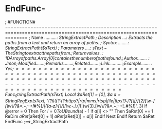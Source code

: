 # EndFunc-
 ; #FUNCTION# ==================================================================================================================== ; Name ..........: _StringExtractPath ; Description ...: Extracts the paths from a text and return an array of paths. ; Syntax ........: _StringExtractPath($sText) ; Parameters ....: $sText               - The String to extract the paths from. ; Return values .: 1D Array of paths. Array[0] contains the number of paths found. ; Author ........: Jmon ; Modified ......: ; Remarks .......: ; Related .......: ; Link ..........: ; Example .......: Yes ; =============================================================================================================================== Func _StringExtractPath($sText)     Local $aRet[1] = [0], $a     $a = StringRegExp($sText, '(?i)((?:(?:https?|rtp|mms|rtsp|file|ftps?)\:)?[\\|\/]{2}[\w-_]*[\w\\\/?&amp;=.~;\-+!*_#%]*)|([a-z]:[\\\/][\w\.-_\\\/]*)|(w{3}\.[\w\\\/?&amp;=.~;\-+!*_#%]*)', 3)     If @error = 0 Then         For $i = 0 To UBound($a) - 1             If $a[$i] &lt;> "" Then                 $aRet[0] += 1                 ReDim $aRet[$aRet[0] + 1]                 $aRet[$aRet[0]] = $a[$i]             EndIf         Next     EndIf     Return $aRet EndFunc   ;==>_StringExtractPath
